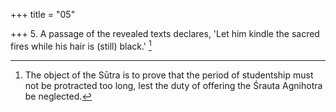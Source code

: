 +++
title = "05"

+++
5. A passage of the revealed texts declares, 'Let him kindle the sacred fires while his hair is (still) black.' [^5] 


[^5]:  The object of the Sūtra is to prove that the period of studentship must not be protracted too long, lest the duty of offering the Śrauta Agnihotra be neglected.
